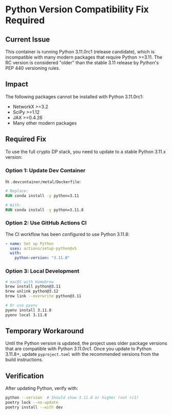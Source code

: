 # Python Version Compatibility Fix Required

## Current Issue

This container is running Python 3.11.0rc1 (release candidate), which is incompatible with many modern packages that require Python >=3.11. The RC version is considered "older" than the stable 3.11 release by Python's PEP 440 versioning rules.

## Impact

The following packages cannot be installed with Python 3.11.0rc1:
- NetworkX >=3.2 
- SciPy >=1.12
- JAX >=0.4.26
- Many other modern packages

## Required Fix

To use the full crypto DP stack, you need to update to a stable Python 3.11.x version:

### Option 1: Update Dev Container
In `.devcontainer/metal/Dockerfile`:
```dockerfile
# Replace:
RUN conda install -y python=3.11

# With:
RUN conda install -y python=3.11.8
```

### Option 2: Use GitHub Actions CI
The CI workflow has been configured to use Python 3.11.8:
```yaml
- name: Set up Python
  uses: actions/setup-python@v5
  with:
    python-version: "3.11.8"
```

### Option 3: Local Development
```bash
# macOS with Homebrew
brew install python@3.11
brew unlink python@3.12
brew link --overwrite python@3.11

# Or use pyenv
pyenv install 3.11.8
pyenv local 3.11.8
```

## Temporary Workaround

Until the Python version is updated, the project uses older package versions that are compatible with Python 3.11.0rc1. Once you update to Python 3.11.8+, update `pyproject.toml` with the recommended versions from the build instructions.

## Verification

After updating Python, verify with:
```bash
python --version  # Should show 3.11.8 or higher (not rc1)
poetry lock --no-update
poetry install --with dev
```